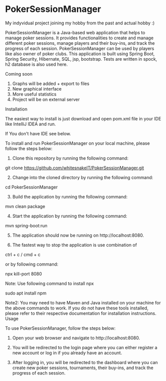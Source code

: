 # PokerSessionManager
My indyvidual project joining my hobby from the past and actual hobby :) 

PokerSessionManager is a Java-based web application that helps to manage poker sessions. It provides functionalities to create and manage different poker sessions, manage players and their buy-ins, and track the progress of each session. PokerSessionManager can be used by players like also owner of poker clubs. This application is built using Spring Boot, Spring Security, Hibernate, SQL, jsp, bootstrap. Tests are written in spock, h2 database is also used here.

Coming soon

1. Graphs will be added + export to files
2. New graphical interface
3. More useful statistics
4. Project will be on external server

Installation

The easiest way to install is just download and open pom.xml file in your IDE like IntelliJ IDEA and run.

If You don't have IDE see below.


To install and run PokerSessionManager on your local machine, please follow the steps below:

1. Clone this repository by running the following command:

git clone https://github.com/whitesnakeIT/PokerSessionManager.git

2. Change into the cloned directory by running the following command:

cd PokerSessionManager

3. Build the application by running the following command:

mvn clean package

4. Start the application by running the following command:

mvn spring-boot:run

5. The application should now be running on http://localhost:8080.

6. The fastest way to stop the application is use combination of

ctrl + c / cmd + c

or by following command:

npx kill-port 8080

Note: Use following command to install npx 

sudo apt install npm

Note2: You may need to have Maven and Java installed on your machine for the above commands to work. If you do not have these tools installed, please refer to their respective documentation for installation instructions.
Usage

To use PokerSessionManager, follow the steps below:

1. Open your web browser and navigate to http://localhost:8080.

2. You will be redirected to the login page where you can either register a new account or log in if you already have an account.

3. After logging in, you will be redirected to the dashboard where you can create new poker sessions, tournaments, their buy-ins, and track the progress of each session.
